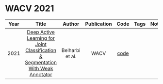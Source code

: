 # WACV 2021

| Year |                                                                                                                    Title                                                                                                                    |     Author      | Publication |                                                          Code                                                           | Tags | Notes |
|:----:|:-------------------------------------------------------------------------------------------------------------------------------------------------------------------------------------------------------------------------------------------:|:---------------:|:-----------:|:-----------------------------------------------------------------------------------------------------------------------:|:----:|:-----:|
| 2021 | [Deep Active Learning for Joint Classification & Segmentation With Weak Annotator](https://openaccess.thecvf.com/content/WACV2021/html/Belharbi_Deep_Active_Learning_for_Joint_Classification__Segmentation_With_Weak_WACV_2021_paper.html) | Belharbi et al. |    WACV     | [code](https://github.com/sbelharbi/deep-active-learning-for-joint-classification-and-segmentation-with-weak-annotator) |      |       |
